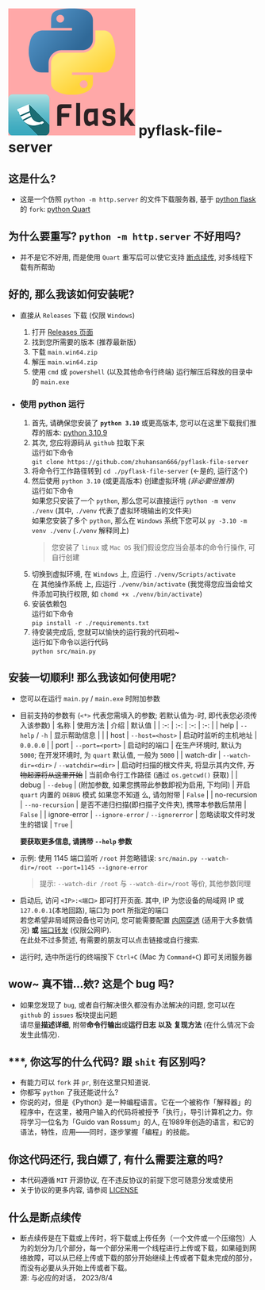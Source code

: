 # ![image](./icon.png) pyflask-file-server

## 这是什么?
* 这是一个仿照 `python -m http.server` 的文件下载服务器, 基于 [python flask](https://flask.palletsprojects.com/) 的 `fork`: [python Quart](https://pgjones.gitlab.io/quart/)

## 为什么要重写? `python -m http.server` 不好用吗?
* 并不是它不好用, 而是使用 `Quart` 重写后可以使它支持 [断点续传](#什么是断点续传), 对多线程下载有所帮助

## 好的, 那么我该如何安装呢?
* 直接从 `Releases` 下载 (仅限 `Windows`)
  1. 打开 [Releases 页面](https://github.com/zhuhansan666/pyflask-file-server/releases)
  2. 找到您所需要的版本 (推荐最新版)
  3. 下载 `main.win64.zip`
  4. 解压 `main.win64.zip`
  5. 使用 `cmd` 或 `powershell` (以及其他命令行终端) 运行解压后释放的目录中的 `main.exe`

* ### 使用 python 运行
  1. 首先, 请确保您安装了 **`python 3.10`** 或更高版本, 您可以在这里下载我们推荐的版本: [python 3.10.9](https://www.python.org/downloads/release/python-3109/)
  2. 其次, 您应将源码从 `github` 拉取下来
  <br> 运行如下命令
  <br> `git clone https://github.com/zhuhansan666/pyflask-file-server`
  1. 将命令行工作路径转到 `cd ./pyflask-file-server` (←是的, 运行这个)
  2. 然后使用 `python 3.10` (或更高版本) 创建虚拟环境 *(非必要但推荐)*
  <br> 运行如下命令
  <br> 如果您只安装了一个 `python`, 那么您可以直接运行 `python -m venv ./venv` (其中, `./venv` 代表了虚拟环境输出的文件夹)
  <br> 如果您安装了多个 `python`, 那么在 `Windows` 系统下您可以 `py -3.10 -m venv ./venv` (`./venv` 解释同上)
      > 您安装了 `linux` 或 `Mac OS` 我们假设您应当会基本的命令行操作, 可自行创建
  1. 切换到虚拟环境, 在 `Windows` 上, 应运行 `./venv/Scripts/activate`
  <br> 在 其他操作系统 上, 应运行 `./venv/bin/activate` (我觉得您应当会给文件添加可执行权限, 如 `chomd +x ./venv/bin/activate`)
  1. 安装依赖包
  <br> 运行如下命令
  <br> `pip install -r ./requirements.txt`
  1. 待安装完成后, 您就可以愉快的运行我的代码啦~
  <br> 运行如下命令以运行代码
  <br> `python src/main.py`

## 安装一切顺利! 那么我该如何使用呢?
* 您可以在运行 `main.py` / `main.exe` 时附加参数

* 目前支持的参数有 (`<*>` 代表您需填入的参数; 若默认值为`-`时, 即代表您必须传入该参数)
  | 名称 | 使用方法 | 介绍 | 默认值 |
  | :-: | :-: | :-: | :-: |
  | help | `--help` / `-h` | 显示帮助信息 | |
  | host | `--host=<host>` | 启动时监听的主机地址 | `0.0.0.0` |
  | port | `--port=<port>` | 启动时的端口 | 在生产环境时, 默认为 `5000`; 在开发环境时, 为 `quart` 默认值, 一般为 `5000` |
  | watch-dir | `--watch-dir=<dir>` / `--watchdir=<dir>` | 启动时扫描的根文件夹, 将显示其内文件, ~~万物起源将从这里开始~~ | 当前命令行工作路径 (通过 `os.getcwd()` 获取) |
  | debug | `--debug` | (附加参数, 如果您携带此参数即视为启用, 下均同) | 开启 `quart` 内置的 `DEBUG` 模式 如果您不知道  么, 请勿附带 | `False` |
  | no-recursion | `--no-recursion` | 是否不递归扫描(即扫描子文件夹), 携带本参数后禁用 | `False` |
  | ignore-error | `--ignore-error` / `--ignorerror` | 忽略读取文件时发生的错误 | `True` |

  **要获取更多信息, 请携带 `--help` 参数**

* 示例: 使用 1145 端口监听 `/root` 并忽略错误: `src/main.py --watch-dir=/root --port=1145 --ignore-error`
  > 提示: `--watch-dir /root` 与 `--watch-dir=/root` 等价, 其他参数同理

* 启动后, 访问 `<IP>:<端口>` 即可打开页面. 其中, IP 为您设备的局域网 IP 或 `127.0.0.1`(本地回路), 端口为 port 所指定的端口
<br> 若您希望非局域网设备也可访问, 您可能需要配置 [内网穿透](https://zhuanlan.zhihu.com/p/339923535) (适用于大多数情况) **或** [端口转发](https://zhuanlan.zhihu.com/p/580625875) (仅限公网IP).
<br> 在此处不过多赘述, 有需要的朋友可以点击链接或自行搜索.


* 运行时, 选中所运行的终端按下 `Ctrl+C` (Mac 为 `Command+C`) 即可关闭服务器

## wow~ 真不错...欸? 这是个 bug 吗?
* 如果您发现了 `bug`, 或者自行解决很久都没有办法解决的问题, 您可以在 `github` 的 `issues` 板块提出问题
<br> 请尽量**描述详细**, 附带**命令行输出**或**运行日志** **以及** **复现方法** (在什么情况下会发生此情况).

## ***, 你这写的什么代码? 跟 `shit` 有区别吗?
* 有能力可以 `fork` 并 `pr`, 别在这里只知道说.
* 你都写 `python` 了我还能说什么?
* 你说的对，但是《Python》是一种编程语言。它在一个被称作「解释器」的程序中，在这里，被用户输入的代码将被授予「执行」，导引计算机之力。你将学习一位名为「Guido van Rossum」的人, 在1989年创造的语言，和它的语法，特性，应用——同时，逐步掌握「编程」的技能。

## 你这代码还行, 我白嫖了, 有什么需要注意的吗?
* 本代码遵循 `MIT` 开源协议, 在不违反协议的前提下您可随意分发或使用
* 关于协议的更多内容, 请参阅 [LICENSE](./LICENSE)

## 什么是断点续传
* 断点续传是在下载或上传时，将下载或上传任务（一个文件或一个压缩包）人为的划分为几个部分，每一个部分采用一个线程进行上传或下载，如果碰到网络故障，可以从已经上传或下载的部分开始继续上传或者下载未完成的部分，而没有必要从头开始上传或者下载。
<br> 源: 与必应的对话， 2023/8/4
